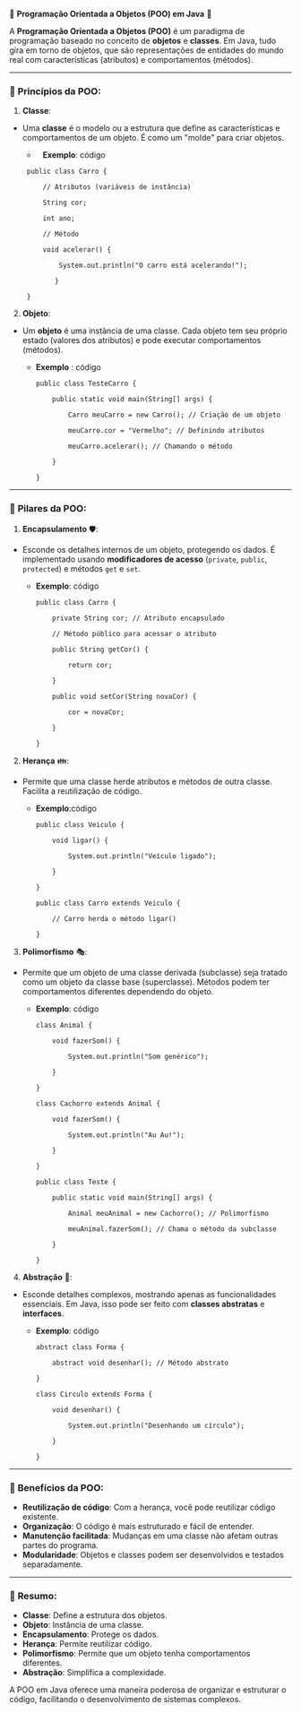 🌟 **Programação Orientada a Objetos (POO) em Java** 🌟

A **Programação Orientada a Objetos (POO)** é um paradigma de programação baseado no conceito de **objetos** e **classes**. Em Java, tudo gira em torno de objetos, que são representações de entidades do mundo real com características (atributos) e comportamentos (métodos).

* * *

### 📌 **Princípios da POO**:

1. **Classe**:
  
  * Uma **classe** é o modelo ou a estrutura que define as características e comportamentos de um objeto. É como um "molde" para criar objetos.
    
    *    **Exemplo**: código
     ``` 
      public class Carro {
      
          // Atributos (variáveis de instância)
      
          String cor;
      
          int ano;
      
          // Método
      
          void acelerar() {
      
              System.out.println("O carro está acelerando!");
      
             }
      
      }
2. **Objeto**:
  
  * Um **objeto** é uma instância de uma classe. Cada objeto tem seu próprio estado (valores dos atributos) e pode executar comportamentos (métodos).
    
    * **Exemplo** : código
      ```
      public class TesteCarro {
      
          public static void main(String[] args) {
      
              Carro meuCarro = new Carro(); // Criação de um objeto
      
              meuCarro.cor = "Vermelho"; // Definindo atributos
      
              meuCarro.acelerar(); // Chamando o método    
      
          }
      
      }
* * *

### 🚀 **Pilares da POO**:

1. **Encapsulamento** 🛡️:
  
  * Esconde os detalhes internos de um objeto, protegendo os dados. É implementado usando **modificadores de acesso** (`private`, `public`, `protected`) e métodos `get` e `set`.
    
    * **Exemplo**: código
      ```
      public class Carro {
      
          private String cor; // Atributo encapsulado
      
          // Método público para acessar o atributo
      
          public String getCor() {
      
              return cor;
      
          }
      
          public void setCor(String novaCor) {
      
              cor = novaCor;
      
          }
      
      } 
2. **Herança** 👪:
  
  * Permite que uma classe herde atributos e métodos de outra classe. Facilita a reutilização de código.
    
    * **Exemplo**:código
      ```
      public class Veiculo {
      
          void ligar() {
      
              System.out.println("Veículo ligado");
      
          }
      
      }
      
      public class Carro extends Veiculo {
      
          // Carro herda o método ligar()
      
      }    
3. **Polimorfismo** 🎭:
  
  * Permite que um objeto de uma classe derivada (subclasse) seja tratado como um objeto da classe base (superclasse). Métodos podem ter comportamentos diferentes dependendo do objeto.
    
    * **Exemplo**: código
      ```
      class Animal {
      
          void fazerSom() {
      
              System.out.println("Som genérico");
      
          }
      
      }
      
      class Cachorro extends Animal {
      
          void fazerSom() {
      
              System.out.println("Au Au!");
      
          }
      
      }
      
      public class Teste {
      
          public static void main(String[] args) {
      
              Animal meuAnimal = new Cachorro(); // Polimorfismo
      
              meuAnimal.fazerSom(); // Chama o método da subclasse
      
          }
      
      }  
4. **Abstração** 🎨:
  
  * Esconde detalhes complexos, mostrando apenas as funcionalidades essenciais. Em Java, isso pode ser feito com **classes abstratas** e **interfaces**.
    
    * **Exemplo**: código
      ```
      abstract class Forma {
      
          abstract void desenhar(); // Método abstrato
      
      }
      
      class Circulo extends Forma {
      
          void desenhar() {
      
              System.out.println("Desenhando um círculo");
      
          }
      
      }
* * *

### 🔑 **Benefícios da POO**:

* **Reutilização de código**: Com a herança, você pode reutilizar código existente.
* **Organização**: O código é mais estruturado e fácil de entender.
* **Manutenção facilitada**: Mudanças em uma classe não afetam outras partes do programa.
* **Modularidade**: Objetos e classes podem ser desenvolvidos e testados separadamente.

* * *

### 📝 **Resumo**:

* **Classe**: Define a estrutura dos objetos.
* **Objeto**: Instância de uma classe.
* **Encapsulamento**: Protege os dados.
* **Herança**: Permite reutilizar código.
* **Polimorfismo**: Permite que um objeto tenha comportamentos diferentes.
* **Abstração**: Simplifica a complexidade.

A POO em Java oferece uma maneira poderosa de organizar e estruturar o código, facilitando o desenvolvimento de sistemas complexos.
